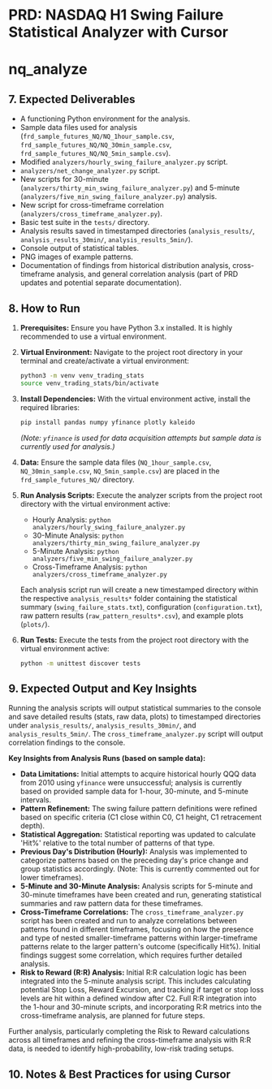 # PRD: NASDAQ H1 Swing Failure Statistical Analyzer with Cursor

# nq_analyze

## 7. Expected Deliverables
*   A functioning Python environment for the analysis.
*   Sample data files used for analysis (`frd_sample_futures_NQ/NQ_1hour_sample.csv`, `frd_sample_futures_NQ/NQ_30min_sample.csv`, `frd_sample_futures_NQ/NQ_5min_sample.csv`).
*   Modified `analyzers/hourly_swing_failure_analyzer.py` script.
*   `analyzers/net_change_analyzer.py` script.
*   New scripts for 30-minute (`analyzers/thirty_min_swing_failure_analyzer.py`) and 5-minute (`analyzers/five_min_swing_failure_analyzer.py`) analysis.
*   New script for cross-timeframe correlation (`analyzers/cross_timeframe_analyzer.py`).
*   Basic test suite in the `tests/` directory.
*   Analysis results saved in timestamped directories (`analysis_results/`, `analysis_results_30min/`, `analysis_results_5min/`).
*   Console output of statistical tables.
*   PNG images of example patterns.
*   Documentation of findings from historical distribution analysis, cross-timeframe analysis, and general correlation analysis (part of PRD updates and potential separate documentation).

## 8. How to Run

1.  **Prerequisites:** Ensure you have Python 3.x installed. It is highly recommended to use a virtual environment.
2.  **Virtual Environment:** Navigate to the project root directory in your terminal and create/activate a virtual environment:
    ```bash
    python3 -m venv venv_trading_stats
    source venv_trading_stats/bin/activate
    ```
3.  **Install Dependencies:** With the virtual environment active, install the required libraries:
    ```bash
    pip install pandas numpy yfinance plotly kaleido
    ```
    *(Note: `yfinance` is used for data acquisition attempts but sample data is currently used for analysis.)*
4.  **Data:** Ensure the sample data files (`NQ_1hour_sample.csv`, `NQ_30min_sample.csv`, `NQ_5min_sample.csv`) are placed in the `frd_sample_futures_NQ/` directory.
5.  **Run Analysis Scripts:** Execute the analyzer scripts from the project root directory with the virtual environment active:
    *   Hourly Analysis: `python analyzers/hourly_swing_failure_analyzer.py`
    *   30-Minute Analysis: `python analyzers/thirty_min_swing_failure_analyzer.py`
    *   5-Minute Analysis: `python analyzers/five_min_swing_failure_analyzer.py`
    *   Cross-Timeframe Analysis: `python analyzers/cross_timeframe_analyzer.py`

    Each analysis script run will create a new timestamped directory within the respective `analysis_results*` folder containing the statistical summary (`swing_failure_stats.txt`), configuration (`configuration.txt`), raw pattern results (`raw_pattern_results*.csv`), and example plots (`plots/`).

6.  **Run Tests:** Execute the tests from the project root directory with the virtual environment active:
    ```bash
    python -m unittest discover tests
    ```

## 9. Expected Output and Key Insights

Running the analysis scripts will output statistical summaries to the console and save detailed results (stats, raw data, plots) to timestamped directories under `analysis_results/`, `analysis_results_30min/`, and `analysis_results_5min/`. The `cross_timeframe_analyzer.py` script will output correlation findings to the console.

**Key Insights from Analysis Runs (based on sample data):**

*   **Data Limitations:** Initial attempts to acquire historical hourly QQQ data from 2010 using `yfinance` were unsuccessful; analysis is currently based on provided sample data for 1-hour, 30-minute, and 5-minute intervals.
*   **Pattern Refinement:** The swing failure pattern definitions were refined based on specific criteria (C1 close within C0, C1 height, C1 retracement depth).
*   **Statistical Aggregation:** Statistical reporting was updated to calculate 'Hit%' relative to the total number of patterns of that type.
*   **Previous Day's Distribution (Hourly):** Analysis was implemented to categorize patterns based on the preceding day's price change and group statistics accordingly. (Note: This is currently commented out for lower timeframes).
*   **5-Minute and 30-Minute Analysis:** Analysis scripts for 5-minute and 30-minute timeframes have been created and run, generating statistical summaries and raw pattern data for these timeframes.
*   **Cross-Timeframe Correlations:** The `cross_timeframe_analyzer.py` script has been created and run to analyze correlations between patterns found in different timeframes, focusing on how the presence and type of nested smaller-timeframe patterns within larger-timeframe patterns relate to the larger pattern's outcome (specifically Hit%). Initial findings suggest some correlation, which requires further detailed analysis.
*   **Risk to Reward (R:R) Analysis:** Initial R:R calculation logic has been integrated into the 5-minute analysis script. This includes calculating potential Stop Loss, Reward Excursion, and tracking if target or stop loss levels are hit within a defined window after C2. Full R:R integration into the 1-hour and 30-minute scripts, and incorporating R:R metrics into the cross-timeframe analysis, are planned for future steps.

Further analysis, particularly completing the Risk to Reward calculations across all timeframes and refining the cross-timeframe analysis with R:R data, is needed to identify high-probability, low-risk trading setups.

## 10. Notes & Best Practices for using Cursor
